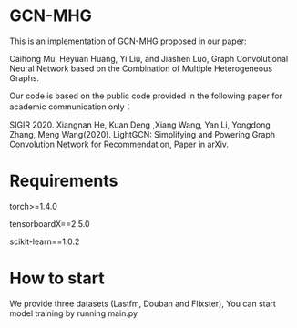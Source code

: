 # GCN-MHG
This is an implementation of GCN-MHG proposed in our paper:

Caihong Mu, Heyuan Huang, Yi Liu, and Jiashen Luo, Graph Convolutional Neural Network based on the Combination of Multiple Heterogeneous Graphs.

Our code is based on the public code provided in the following paper for academic communication only：

SIGIR 2020. Xiangnan He, Kuan Deng ,Xiang Wang, Yan Li, Yongdong Zhang, Meng Wang(2020). LightGCN: Simplifying and Powering Graph Convolution Network for Recommendation, Paper in arXiv.

# Requirements

torch>=1.4.0

tensorboardX==2.5.0

scikit-learn==1.0.2

# How to start
We provide three datasets (Lastfm, Douban and Flixster), You can start model training by running main.py
